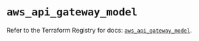 # `aws_api_gateway_model`

Refer to the Terraform Registry for docs: [`aws_api_gateway_model`](https://registry.terraform.io/providers/hashicorp/aws/6.13.0/docs/resources/api_gateway_model).

